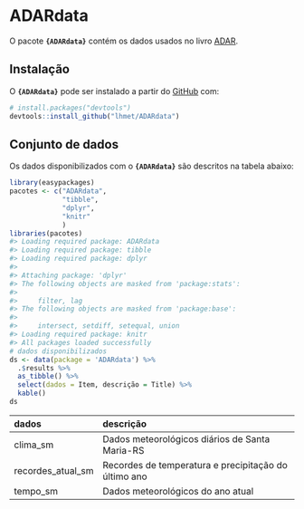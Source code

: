 
<!-- README.md is generated from README.Rmd. Please edit that file -->

# ADARdata

<!-- badges: start -->

<!-- badges: end -->

O pacote **`{ADARdata}`** contém os dados usados no livro
[ADAR](https://lhmet.github.io/adar-ebook/).

## Instalação

O **`{ADARdata}`** pode ser instalado a partir do
[GitHub](https://github.com/) com:

``` r
# install.packages("devtools")
devtools::install_github("lhmet/ADARdata")
```

## Conjunto de dados

Os dados disponibilizados com o **`{ADARdata}`** são descritos na tabela
abaixo:

``` r
library(easypackages)
pacotes <- c("ADARdata",
             "tibble",
             "dplyr",
             "knitr"
             )
libraries(pacotes)
#> Loading required package: ADARdata
#> Loading required package: tibble
#> Loading required package: dplyr
#> 
#> Attaching package: 'dplyr'
#> The following objects are masked from 'package:stats':
#> 
#>     filter, lag
#> The following objects are masked from 'package:base':
#> 
#>     intersect, setdiff, setequal, union
#> Loading required package: knitr
#> All packages loaded successfully
# dados disponibilizados
ds <- data(package = 'ADARdata') %>%
  .$results %>%
  as_tibble() %>% 
  select(dados = Item, descrição = Title) %>%
  kable()
ds
```

| dados               | descrição                                            |
| :------------------ | :--------------------------------------------------- |
| clima\_sm           | Dados meteorológicos diários de Santa Maria-RS       |
| recordes\_atual\_sm | Recordes de temperatura e precipitação do último ano |
| tempo\_sm           | Dados meteorológicos do ano atual                    |

